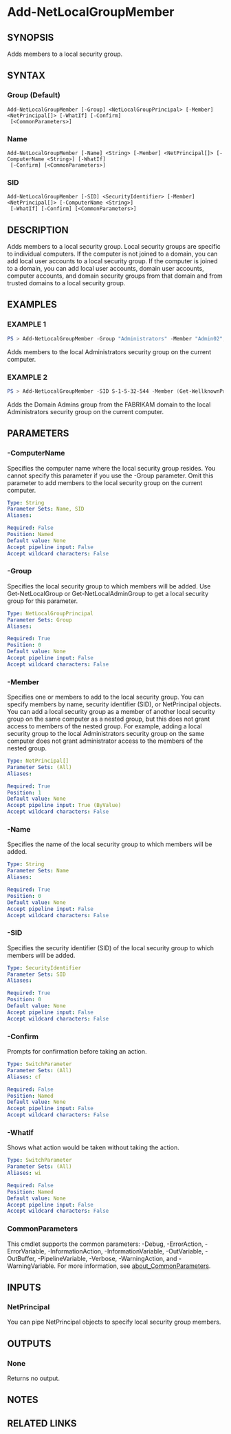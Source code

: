 ﻿---
external help file: NetAccounts-help.xml
Module Name: NetAccounts
schema: 2.0.0
---

# Add-NetLocalGroupMember

## SYNOPSIS
Adds members to a local security group.

## SYNTAX

### Group (Default)
```
Add-NetLocalGroupMember [-Group] <NetLocalGroupPrincipal> [-Member] <NetPrincipal[]> [-WhatIf] [-Confirm]
 [<CommonParameters>]
```

### Name
```
Add-NetLocalGroupMember [-Name] <String> [-Member] <NetPrincipal[]> [-ComputerName <String>] [-WhatIf]
 [-Confirm] [<CommonParameters>]
```

### SID
```
Add-NetLocalGroupMember [-SID] <SecurityIdentifier> [-Member] <NetPrincipal[]> [-ComputerName <String>]
 [-WhatIf] [-Confirm] [<CommonParameters>]
```

## DESCRIPTION
Adds members to a local security group.
Local security groups are specific to individual computers.
If the computer is not joined to a domain, you can add local user accounts to a local security group.
If the computer is joined to a domain, you can add local user accounts, domain user accounts, computer accounts, and domain security groups from that domain and from trusted domains to a local security group.

## EXAMPLES

### EXAMPLE 1
```powershell
PS > Add-NetLocalGroupMember -Group "Administrators" -Member "Admin02","CONTOSO\Domain Admins"
```

Adds members to the local Administrators security group on the current computer.

### EXAMPLE 2
```powershell
PS > Add-NetLocalGroupMember -SID S-1-5-32-544 -Member (Get-WellknownPrincipal -DomainAdmins "FABRIKAM")
```

Adds the Domain Admins group from the FABRIKAM domain to the local Administrators security group on the current computer.

## PARAMETERS

### -ComputerName
Specifies the computer name where the local security group resides.
You cannot specify this parameter if you use the -Group parameter.
Omit this parameter to add members to the local security group on the current computer.

```yaml
Type: String
Parameter Sets: Name, SID
Aliases:

Required: False
Position: Named
Default value: None
Accept pipeline input: False
Accept wildcard characters: False
```

### -Group
Specifies the local security group to which members will be added.
Use Get-NetLocalGroup or Get-NetLocalAdminGroup to get a local security group for this parameter.

```yaml
Type: NetLocalGroupPrincipal
Parameter Sets: Group
Aliases:

Required: True
Position: 0
Default value: None
Accept pipeline input: False
Accept wildcard characters: False
```

### -Member
Specifies one or members to add to the local security group.
You can specify members by name, security identifier (SID), or NetPrincipal objects.
You can add a local security group as a member of another local security group on the same computer as a nested group, but this does not grant access to members of the nested group.
For example, adding a local security group to the local Administrators security group on the same computer does not grant administrator access to the members of the nested group.

```yaml
Type: NetPrincipal[]
Parameter Sets: (All)
Aliases:

Required: True
Position: 1
Default value: None
Accept pipeline input: True (ByValue)
Accept wildcard characters: False
```

### -Name
Specifies the name of the local security group to which members will be added.

```yaml
Type: String
Parameter Sets: Name
Aliases:

Required: True
Position: 0
Default value: None
Accept pipeline input: False
Accept wildcard characters: False
```

### -SID
Specifies the security identifier (SID) of the local security group to which members will be added.

```yaml
Type: SecurityIdentifier
Parameter Sets: SID
Aliases:

Required: True
Position: 0
Default value: None
Accept pipeline input: False
Accept wildcard characters: False
```

### -Confirm
Prompts for confirmation before taking an action.

```yaml
Type: SwitchParameter
Parameter Sets: (All)
Aliases: cf

Required: False
Position: Named
Default value: None
Accept pipeline input: False
Accept wildcard characters: False
```

### -WhatIf
Shows what action would be taken without taking the action.

```yaml
Type: SwitchParameter
Parameter Sets: (All)
Aliases: wi

Required: False
Position: Named
Default value: None
Accept pipeline input: False
Accept wildcard characters: False
```

### CommonParameters
This cmdlet supports the common parameters: -Debug, -ErrorAction, -ErrorVariable, -InformationAction, -InformationVariable, -OutVariable, -OutBuffer, -PipelineVariable, -Verbose, -WarningAction, and -WarningVariable. For more information, see [about_CommonParameters](http://go.microsoft.com/fwlink/?LinkID=113216).

## INPUTS

### NetPrincipal
You can pipe NetPrincipal objects to specify local security group members.

## OUTPUTS

### None
Returns no output.

## NOTES

## RELATED LINKS
